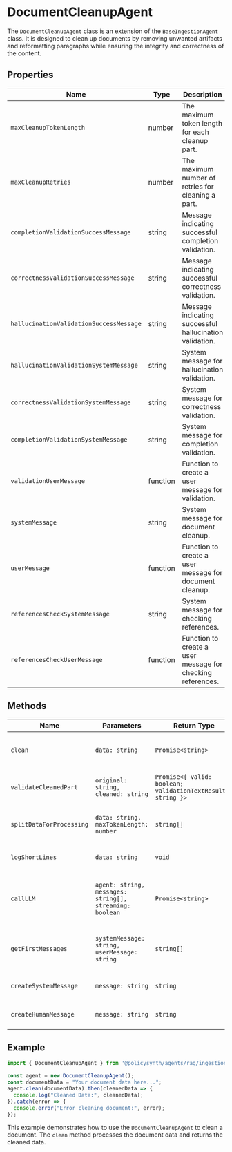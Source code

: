 # DocumentCleanupAgent

The `DocumentCleanupAgent` class is an extension of the `BaseIngestionAgent` class. It is designed to clean up documents by removing unwanted artifacts and reformatting paragraphs while ensuring the integrity and correctness of the content.

## Properties

| Name                                      | Type   | Description                                                                 |
|-------------------------------------------|--------|-----------------------------------------------------------------------------|
| `maxCleanupTokenLength`                   | number | The maximum token length for each cleanup part.                             |
| `maxCleanupRetries`                       | number | The maximum number of retries for cleaning a part.                          |
| `completionValidationSuccessMessage`      | string | Message indicating successful completion validation.                        |
| `correctnessValidationSuccessMessage`     | string | Message indicating successful correctness validation.                       |
| `hallucinationValidationSuccessMessage`   | string | Message indicating successful hallucination validation.                     |
| `hallucinationValidationSystemMessage`    | string | System message for hallucination validation.                                |
| `correctnessValidationSystemMessage`      | string | System message for correctness validation.                                  |
| `completionValidationSystemMessage`       | string | System message for completion validation.                                   |
| `validationUserMessage`                   | function | Function to create a user message for validation.                           |
| `systemMessage`                           | string | System message for document cleanup.                                        |
| `userMessage`                             | function | Function to create a user message for document cleanup.                     |
| `referencesCheckSystemMessage`            | string | System message for checking references.                                     |
| `referencesCheckUserMessage`              | function | Function to create a user message for checking references.                  |

## Methods

| Name                       | Parameters                                                                 | Return Type | Description                                                                 |
|----------------------------|----------------------------------------------------------------------------|-------------|-----------------------------------------------------------------------------|
| `clean`                    | `data: string`                                                             | `Promise<string>` | Cleans the provided document data.                                           |
| `validateCleanedPart`      | `original: string, cleaned: string`                                        | `Promise<{ valid: boolean; validationTextResults: string }>` | Validates the cleaned part of the document.                                  |
| `splitDataForProcessing`   | `data: string, maxTokenLength: number`                                     | `string[]`  | Splits the data into parts for processing.                                  |
| `logShortLines`            | `data: string`                                                             | `void`      | Logs short lines in the data.                                               |
| `callLLM`                  | `agent: string, messages: string[], streaming: boolean`                    | `Promise<string>` | Calls the LLM (Language Learning Model) for processing.                     |
| `getFirstMessages`         | `systemMessage: string, userMessage: string`                               | `string[]`  | Gets the first messages for the LLM call.                                   |
| `createSystemMessage`      | `message: string`                                                          | `string`    | Creates a system message.                                                   |
| `createHumanMessage`       | `message: string`                                                          | `string`    | Creates a human message.                                                    |

## Example

```typescript
import { DocumentCleanupAgent } from '@policysynth/agents/rag/ingestion/docCleanup.js';

const agent = new DocumentCleanupAgent();
const documentData = "Your document data here...";
agent.clean(documentData).then(cleanedData => {
  console.log("Cleaned Data:", cleanedData);
}).catch(error => {
  console.error("Error cleaning document:", error);
});
```

This example demonstrates how to use the `DocumentCleanupAgent` to clean a document. The `clean` method processes the document data and returns the cleaned data.